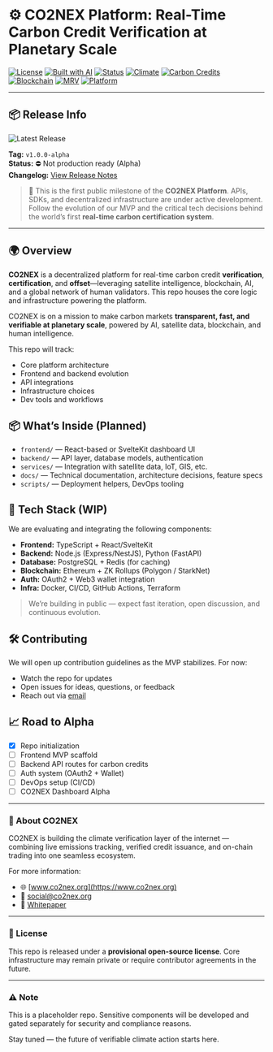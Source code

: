# ⚙️ CO2NEX Platform: Real-Time Carbon Credit Verification at Planetary Scale

[![License](https://img.shields.io/badge/license-CC%20BY%204.0-blue)](LICENSE.md)
[![Built with AI](https://img.shields.io/badge/AI-Verified-blue)](#)
[![Status](https://img.shields.io/badge/status-Active-brightgreen)](#)
[![Climate](https://img.shields.io/badge/topic-Climate-lightgrey)](#)
[![Carbon Credits](https://img.shields.io/badge/topic-Carbon--Credits-lightgrey)](#)
[![Blockchain](https://img.shields.io/badge/topic-Blockchain-lightgrey)](#)
[![MRV](https://img.shields.io/badge/topic-MRV-lightgrey)](#)
[![Platform](https://img.shields.io/badge/type-Platform-blue)](#)

---

## 📦 Release Info

![Latest Release](https://img.shields.io/github/v/release/co2nex/co2nex-platform?include_prereleases)

**Tag:** `v1.0.0-alpha`  
**Status:** ⛔ Not production ready (Alpha)  
**Changelog:** [View Release Notes](https://github.com/co2nex/co2nex-platform/releases/tag/v1.0.0-alpha)

> 🚀 This is the first public milestone of the **CO2NEX Platform**. APIs, SDKs, and decentralized infrastructure are under active development.  
> Follow the evolution of our MVP and the critical tech decisions behind the world’s first **real-time carbon certification system**.

---

## 🌍 Overview

**CO2NEX** is a decentralized platform for real-time carbon credit **verification**, **certification**, and **offset**—leveraging satellite intelligence, blockchain, AI, and a global network of human validators. This repo houses the core logic and infrastructure powering the platform.

CO2NEX is on a mission to make carbon markets **transparent, fast, and verifiable at planetary scale**, powered by AI, satellite data, blockchain, and human intelligence.

This repo will track:
- Core platform architecture
- Frontend and backend evolution
- API integrations
- Infrastructure choices
- Dev tools and workflows

## 📦 What’s Inside (Planned)

- `frontend/` — React-based or SvelteKit dashboard UI
- `backend/` — API layer, database models, authentication
- `services/` — Integration with satellite data, IoT, GIS, etc.
- `docs/` — Technical documentation, architecture decisions, feature specs
- `scripts/` — Deployment helpers, DevOps tooling

## 🧱 Tech Stack (WIP)

We are evaluating and integrating the following components:

- **Frontend:** TypeScript + React/SvelteKit
- **Backend:** Node.js (Express/NestJS), Python (FastAPI)
- **Database:** PostgreSQL + Redis (for caching)
- **Blockchain:** Ethereum + ZK Rollups (Polygon / StarkNet)
- **Auth:** OAuth2 + Web3 wallet integration
- **Infra:** Docker, CI/CD, GitHub Actions, Terraform

> We’re building in public — expect fast iteration, open discussion, and continuous evolution.

## 🛠️ Contributing

We will open up contribution guidelines as the MVP stabilizes.
For now:
- Watch the repo for updates
- Open issues for ideas, questions, or feedback
- Reach out via [email](mailto:social@co2nex.org)

## 📈 Road to Alpha

- [x] Repo initialization
- [ ] Frontend MVP scaffold
- [ ] Backend API routes for carbon credits
- [ ] Auth system (OAuth2 + Wallet)
- [ ] DevOps setup (CI/CD)
- [ ] CO2NEX Dashboard Alpha

---

### 🧠 About CO2NEX

CO2NEX is building the climate verification layer of the internet — combining live emissions tracking, verified credit issuance, and on-chain trading into one seamless ecosystem.

For more information:
- 🌐 [www.co2nex.org](https://www.co2nex.org)
- 📩 social@co2nex.org
- 🧾 [Whitepaper](https://github.com/co2nex/whitepaper)

---

### 📄 License

This repo is released under a **provisional open-source license**. Core infrastructure may remain private or require contributor agreements in the future.

---

### ⚠️ Note

This is a placeholder repo. Sensitive components will be developed and gated separately for security and compliance reasons.

Stay tuned — the future of verifiable climate action starts here.
